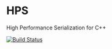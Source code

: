 # HPS
High Performance Serialization for C++

[![Build Status](https://travis-ci.org/jl2922/hps.svg?branch=master&style=flat)](https://travis-ci.org/jl2922/hps)
